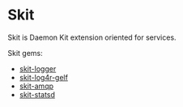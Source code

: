 # Skit

Skit is Daemon Kit extension oriented for services.

Skit gems:
* [skit-logger](http://github.com/vinted/skit-logger)
* [skit-log4r-gelf](http://github.com/vinted/skit-log4r-gelf)
* [skit-amqp](http://github.com/vinted/skit-amqp)
* [skit-statsd](http://github.com/vinted/skit-statsd)

